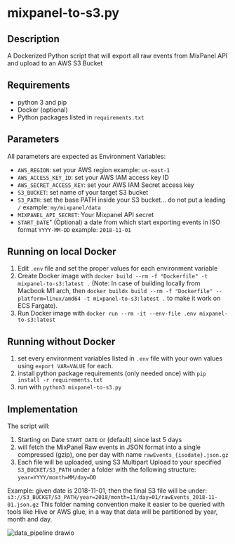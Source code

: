 # mixpanel-to-s3.py

## Description
A Dockerized Python script that will export all raw events from MixPanel API and upload to an AWS S3 Bucket

## Requirements
- python 3 and pip 
- Docker (optional)
- Python packages listed in `requirements.txt`

## Parameters
All parameters are expected as Environment Variables:
- `AWS_REGION`: set your AWS region example: `us-east-1`
- `AWS_ACCESS_KEY_ID`: set your AWS IAM access key ID
- `AWS_SECRET_ACCESS_KEY`: set your AWS IAM Secret access key
- `S3_BUCKET`: set name of your target S3 bucket
- `S3_PATH`: set the base PATH inside your S3 bucket... do not put a leading `/` example: `my/mixpanel/data`
- `MIXPANEL_API_SECRET`: Your Mixpanel API secret
- `START_DATE`" (Optional) a date from which start exporting events in ISO format `YYYY-MM-DD` example: `2018-11-01`

## Running on local Docker
1. Edit `.env` file and set the proper values for each environment variable
2. Create Docker image with `docker build --rm -f "Dockerfile" -t mixpanel-to-s3:latest .` (Note: In case of building locally from Macbook M1 arch, then `docker buildx build --rm -f "Dockerfile" --platform=linux/amd64 -t mixpanel-to-s3:latest .` to make it work on ECS Fargate).
3. Run Docker image with `docker run --rm -it --env-file .env mixpanel-to-s3:latest`

## Running without Docker
1. set every environment variables listed in `.env` file with your own values using `export VAR=VALUE` for each.
2. install python package requirements (only needed once) with `pip install -r requirements.txt`
3. run with `python3 mixpanel-to-s3.py`

## Implementation
The script will:
1. Starting on Date `START_DATE` or (default) since last 5 days
2. will fetch the MixPanel Raw events in JSON format into a single compressed (gzip), one per day with name `rawEvents_{isodate}.json.gz`
3. Each file will be uploaded, using S3 Multipart Upload to your specified `S3_BUCKET/S3_PATH` under a folder with the following structure: `year=YYYY/month=MM/day=DD`

Example:
given date is 2018-11-01, then the final S3 file will be under: `s3://S3_BUCKET/S3_PATH/year=2018/month=11/day=01/rawEvents_2018-11-01.json.gz`
This folder naming convention make it easier to be queried with tools like Hive or AWS glue, in a way that data will be partitioned by year, month and day.


![data_pipeline drawio](https://user-images.githubusercontent.com/10829464/151036494-ef6cd43b-4701-464d-aaa0-0be282a9ac1c.png)

